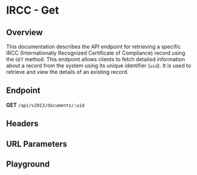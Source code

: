 <script setup>
import SwaggerUI from "@/swagger/view/SwaggerUI.vue"
import swaggerJson from "@/swagger/json/ircc/get.json";

const swaggerSpecs = [
  { json: swaggerJson, protected: false },
];

</script>

# IRCC - Get

## Overview

This documentation describes the API endpoint for retrieving a specific IRCC (Internationally Recognized Certificate of Compliance) record using the `GET` method. This endpoint allows clients to fetch detailed information about a record from the system using its unique identifier (`uid`). It is used to retrieve and view the details of an existing record.


## Endpoint
**GET** `/api/v2013/documents/:uid`

## Headers
<!--@include: @/../components/common/header/realm-accept.md-->

## URL Parameters
<!--@include: @/../components/common/url/uid.md-->

## Playground

<SwaggerUI :swaggerSpecs="swaggerSpecs" />
